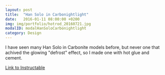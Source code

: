 ```yaml
---
layout: post
title:  "Han Solo in Carbonightlight"
date:   2016-01-11 08:00:00 +0200
img: img/portfolio/hotrod_20160721.jpg
modalID: modalHanSoloCarbonightlight
category: Design
---
```

I have seen many Han Solo in Carbonite models before, but never one that achived the glowing "defrost" effect, so I made one with hot glue and cement.

[Link to Instructable](http://www.instructables.com/id/Han-Solo-in-Carbonightlight/)